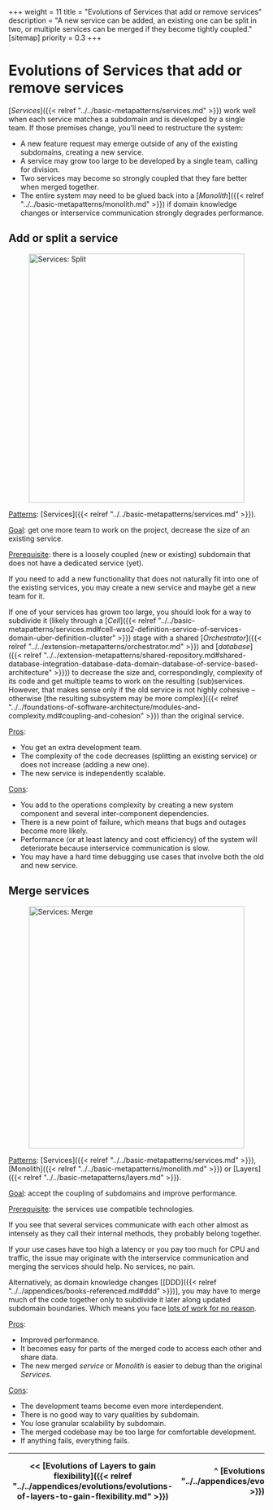 +++
weight = 11
title = "Evolutions of Services that add or remove services"
description = "A new service can be added, an existing one can be split in two, or multiple services can be merged if they become tightly coupled."
[sitemap]
  priority = 0.3
+++

# Evolutions of Services that add or remove services

[*Services*]({{< relref "../../basic-metapatterns/services.md" >}}) work well when each service matches a subdomain and is developed by a single team\. If those premises change, you’ll need to restructure the system:

- A new feature request may emerge outside of any of the existing subdomains, creating a new service\.
- A service may grow too large to be developed by a single team, calling for division\.
- Two services may become so strongly coupled that they fare better when merged together\.
- The entire system may need to be glued back into a [*Monolith*]({{< relref "../../basic-metapatterns/monolith.md" >}}) if domain knowledge changes or interservice communication strongly degrades performance\.


## Add or split a service

<figure>
<a href="/diagrams/Evolutions/Services/Services_%20Split.png" style="outline:none">
<img src="/diagrams/Evolutions/Services/Services_%20Split.png" alt="Services: Split" width="2469" height="489" style="width:100%"/>
</a>
</figure>

<ins>Patterns</ins>: [Services]({{< relref "../../basic-metapatterns/services.md" >}})\.

<ins>Goal</ins>: get one more team to work on the project, decrease the size of an existing service\.

<ins>Prerequisite</ins>: there is a loosely coupled \(new or existing\) subdomain that does not have a dedicated service \(yet\)\.

If you need to add a new functionality that does not naturally fit into one of the existing services, you may create a new service and maybe get a new team for it\.

If one of your services has grown too large, you should look for a way to subdivide it \(likely through a [*Cell*]({{< relref "../../basic-metapatterns/services.md#cell-wso2-definition-service-of-services-domain-uber-definition-cluster" >}}) stage with a shared [*Orchestrator*]({{< relref "../../extension-metapatterns/orchestrator.md" >}}) and [*database*]({{< relref "../../extension-metapatterns/shared-repository.md#shared-database-integration-database-data-domain-database-of-service-based-architecture" >}})\) to decrease the size and, correspondingly, complexity of its code and get multiple teams to work on the resulting \(sub\)services\. However, that makes sense only if the old service is not highly cohesive – otherwise [the resulting subsystem may be more complex]({{< relref "../../foundations-of-software-architecture/modules-and-complexity.md#coupling-and-cohesion" >}}) than the original service\.

<ins>Pros</ins>: 

- You get an extra development team\.
- The complexity of the code decreases \(splitting an existing service\) or does not increase \(adding a new one\)\.
- The new service is independently scalable\.


<ins>Cons</ins>: 

- You add to the operations complexity by creating a new system component and several inter\-component dependencies\.
- There is a new point of failure, which means that bugs and outages become more likely\.
- Performance \(or at least latency and cost efficiency\) of the system will deteriorate because interservice communication is slow\.
- You may have a hard time debugging use cases that involve both the old and new service\.


## Merge services

<figure>
<a href="/diagrams/Evolutions/Services/Services_%20Merge.png" style="outline:none">
<img src="/diagrams/Evolutions/Services/Services_%20Merge.png" alt="Services: Merge" width="2057" height="476" style="width:100%"/>
</a>
</figure>

<ins>Patterns</ins>: [Services]({{< relref "../../basic-metapatterns/services.md" >}}), [Monolith]({{< relref "../../basic-metapatterns/monolith.md" >}}) or [Layers]({{< relref "../../basic-metapatterns/layers.md" >}})\.

<ins>Goal</ins>: accept the coupling of subdomains and improve performance\.

<ins>Prerequisite</ins>: the services use compatible technologies\.

If you see that several services communicate with each other almost as intensely as they call their internal methods, they probably belong together\.

If your use cases have too high a latency or you pay too much for CPU and traffic, the issue may originate with the interservice communication and merging the services should help\. No services, no pain\.

Alternatively, as domain knowledge changes \[[DDD]({{< relref "../../appendices/books-referenced.md#ddd" >}})\], you may have to merge much of the code together only to subdivide it later along updated subdomain boundaries\. Which means you face [lots of work for no reason](https://martinfowler.com/bliki/MonolithFirst.html)\.

<ins>Pros</ins>: 

- Improved performance\.
- It becomes easy for parts of the merged code to access each other and share data\.
- The new merged *service* or *Monolith* is easier to debug than the original *Services*\.


<ins>Cons</ins>: 

- The development teams become even more interdependent\.
- There is no good way to vary qualities by subdomain\.
- You lose granular scalability by subdomain\.
- The merged codebase may be too large for comfortable development\.
- If anything fails, everything fails\.


<nav>

| \<\< [Evolutions of Layers to gain flexibility]({{< relref "../../appendices/evolutions/evolutions-of-layers-to-gain-flexibility.md" >}}) | ^ [Evolutions]({{< relref "../../appendices/evolutions/_index.md" >}}) ^ | [Evolutions of Services that add layers]({{< relref "../../appendices/evolutions/evolutions-of-services-that-add-layers.md" >}}) \>\> |
| --- | --- | --- |

</nav>